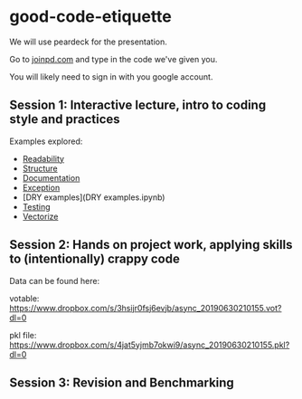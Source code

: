 # good-code-etiquette

We will use peardeck for the presentation.

Go to [joinpd.com](https://app.peardeck.com/join) and type in the code we've given you.

You will likely need to sign in with you google account.

## Session 1: Interactive lecture, intro to coding style and practices
Examples explored:
- [Readability](Readbility.ipynb)
- [Structure](Structure.ipynb)
- [Documentation](Documentation.ipynb)
- [Exception](Excepttions.ipynb)
- [DRY examples](DRY examples.ipynb)
- [Testing](Testing.ipynb)
- [Vectorize](Vectorize.ipynb)

## Session 2: Hands on project work, applying skills to (intentionally) crappy code

Data can be found here:

votable: https://www.dropbox.com/s/3hsijr0fsj6evjb/async_20190630210155.vot?dl=0

pkl file: https://www.dropbox.com/s/4jat5yjmb7okwi9/async_20190630210155.pkl?dl=0

## Session 3: Revision and Benchmarking
